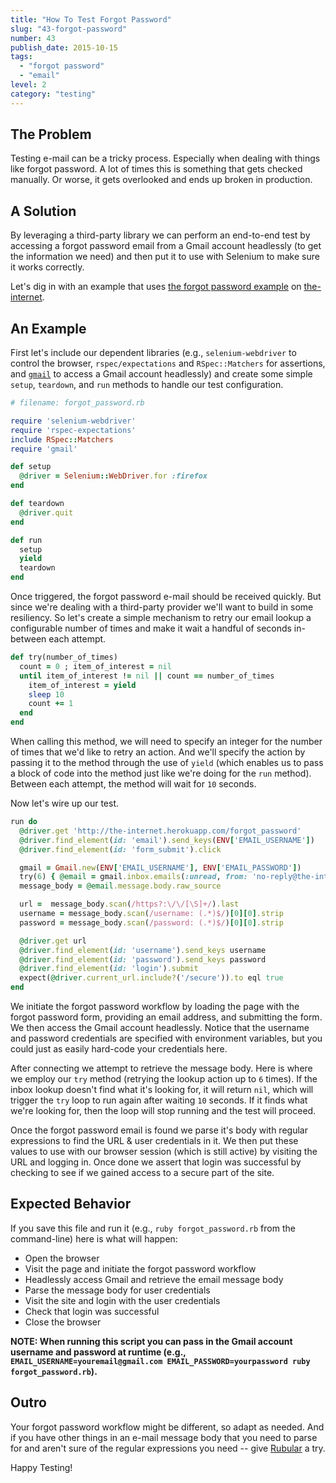 ```yaml
---
title: "How To Test Forgot Password"
slug: "43-forgot-password"
number: 43
publish_date: 2015-10-15
tags:
  - "forgot password"
  - "email"
level: 2
category: "testing"
---
```


## The Problem

Testing e-mail can be a tricky process. Especially when dealing with things like forgot password. A lot of times this is something that gets checked manually. Or worse, it gets overlooked and ends up broken in production.

## A Solution

By leveraging a third-party library we can perform an end-to-end test by accessing a forgot password email from a Gmail account headlessly (to get the information we need) and then put it to use with Selenium to make sure it works correctly.

Let's dig in with an example that uses [the forgot password example](http://the-internet.herokuapp.com/forgot_password) on [the-internet](https://github.com/tourdedave/the-internet).

## An Example

First let's include our dependent libraries (e.g., `selenium-webdriver` to control the browser, `rspec/expectations` and `RSpec::Matchers` for assertions, and [`gmail`](https://github.com/dcparker/ruby-gmail) to access a Gmail account headlessly) and create some simple `setup`, `teardown`, and `run` methods to handle our test configuration.

```ruby
# filename: forgot_password.rb

require 'selenium-webdriver'
require 'rspec-expectations'
include RSpec::Matchers
require 'gmail'

def setup
  @driver = Selenium::WebDriver.for :firefox
end

def teardown
  @driver.quit
end

def run
  setup
  yield
  teardown
end
```

Once triggered, the forgot password e-mail should be received quickly. But since we're dealing with a third-party provider we'll want to build in some resiliency. So let's create a simple mechanism to retry our email lookup a configurable number of times and make it wait a handful of seconds in-between each attempt.

```ruby
def try(number_of_times)
  count = 0 ; item_of_interest = nil
  until item_of_interest != nil || count == number_of_times
    item_of_interest = yield
    sleep 10
    count += 1
  end
end
```

When calling this method, we will need to specify an integer for the number of times that we'd like to retry an action. And we'll specify the action by passing it to the method through the use of `yield` (which enables us to pass a block of code into the method just like we're doing for the `run` method). Between each attempt, the method will wait for `10` seconds.

Now let's wire up our test.

```ruby
run do
  @driver.get 'http://the-internet.herokuapp.com/forgot_password'
  @driver.find_element(id: 'email').send_keys(ENV['EMAIL_USERNAME'])
  @driver.find_element(id: 'form_submit').click

  gmail = Gmail.new(ENV['EMAIL_USERNAME'], ENV['EMAIL_PASSWORD'])
  try(6) { @email = gmail.inbox.emails(:unread, from: 'no-reply@the-internet.herokuapp.com').last }
  message_body = @email.message.body.raw_source

  url =  message_body.scan(/https?:\/\/[\S]+/).last
  username = message_body.scan(/username: (.*)$/)[0][0].strip
  password = message_body.scan(/password: (.*)$/)[0][0].strip

  @driver.get url
  @driver.find_element(id: 'username').send_keys username
  @driver.find_element(id: 'password').send_keys password
  @driver.find_element(id: 'login').submit
  expect(@driver.current_url.include?('/secure')).to eql true
end
```

We initiate the forgot password workflow by loading the page with the forgot password form, providing an email address, and submitting the form. We then access the Gmail account headlessly. Notice that the username and password credentials are specified with environment variables, but you could just as easily hard-code your credentials here.

After connecting we attempt to retrieve the message body. Here is where we employ our `try` method (retrying the lookup action up to `6` times). If the inbox lookup doesn't find what it's looking for, it will return `nil`, which will trigger the `try` loop to run again after waiting `10` seconds. If it finds what we're looking for, then the loop will stop running and the test will proceed.

Once the forgot password email is found we parse it's body with regular expressions to find the URL & user credentials in it. We then put these values to use with our browser session (which is still active) by visiting the URL and logging in. Once done we assert that login was successful by checking to see if we gained access to a secure part of the site.

## Expected Behavior

If you save this file and run it (e.g., `ruby forgot_password.rb` from the command-line) here is what will happen:

+ Open the browser
+ Visit the page and initiate the forgot password workflow
+ Headlessly access Gmail and retrieve the email message body
+ Parse the message body for user credentials
+ Visit the site and login with the user credentials
+ Check that login was successful
+ Close the browser

__NOTE: When running this script you can pass in the Gmail account username and password at runtime (e.g., `EMAIL_USERNAME=youremail@gmail.com EMAIL_PASSWORD=yourpassword ruby forgot_password.rb`).__

## Outro

Your forgot password workflow might be different, so adapt as needed. And if you have other things in an e-mail message body that you need to parse for and aren't sure of the regular expressions you need -- give [Rubular](http://rubular.com/) a try.

Happy Testing!
